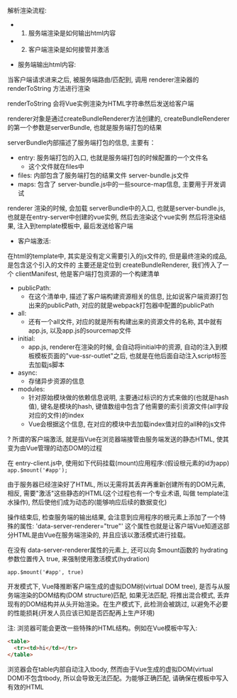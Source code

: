 解析渲染流程:
  + 1. 服务端渲染是如何输出html内容
  + 2. 客户端渲染是如何接管并激活

  * 服务端输出html内容:

  当客户端请求进来之后, 被服务端路由/匹配到, 调用 renderer渲染器的 renderToString 方法进行渲染

  renderToString 会将Vue实例渲染为HTML字符串然后发送给客户端

  renderer对象是通过createBundleRenderer方法创建的, createBundleRenderer 的第一个参数是serverBundle, 也就是服务端打包的结果

  serverBundle内部描述了服务端打包的信息, 主要有：

  + entry: 服务端打包的入口, 也就是服务端打包的时候配置的一个文件名
    - 这个文件就在files中
  + files: 内部包含了服务端打包的结果文件 server-bundle.js文件
  + maps: 包含了 server-bundle.js中的一些source-map信息, 主要用于开发调试

  renderer 渲染的时候, 会加载 serverBundle中的入口, 也就是server-bundle.js, 也就是在entry-server中创建的vue实例, 然后去渲染这个vue实例
  然后将渲染结果, 注入到template模板中, 最后发送给客户端

  * 客户端激活:

  在html的template中, 其实是没有定义需要引入的js文件的, 但是最终渲染的成品, 是包含这个引入的文件的
  主要还是定位到 createBundleRenderer, 我们传入了一个 clientManifest, 他是客户端打包资源的一个构建清单

  + publicPath:
    - 在这个清单中, 描述了客户端构建资源相关的信息, 比如说客户端资源打包出来的publicPath, 对应的就是webpack打包器中配置的publicPath
  + all:
    - 还有一个all文件, 对应的就是所有构建出来的资源文件的名称, 其中就有app.js, 以及app.js的sourcemap文件
  + initial:
    - app.js, renderer在渲染的时候, 会自动将initial中的资源, 自动的注入到模板模板页面的"vue-ssr-outlet"之后, 也就是在他后面自动注入script标签去加载js脚本
  + async:
    - 存储异步资源的信息
  + modules:
    - 针对原始模块做的依赖信息说明, 主要通过标识的方式来做的(也就是hash值), 键名是模块的hash, 键值数组中包含了他需要的索引资源文件(all字段对应的文件)的index
    - Vue会根据这个信息, 在对应的模块中去加载index值对应的all种的js文件

  ? 所谓的客户端激活, 就是指Vue在浏览器端接管由服务端发送的静态HTML, 使其变为由Vue管理的动态DOM的过程

  在 entry-client.js中, 使用如下代码挂载(mount)应用程序:(假设根元素的id为app)
  `app.$mount('#app');`

  由于服务器已经渲染好了HTML, 所以无需将其丢弃再重新创建所有的DOM元素, 相反, 需要"激活"这些静态的HTML(这个过程也有一个专业术语, 叫做 template注水操作), 然后使他们成为动态的(能够响应后续的数据变化)

  操作结束后, 检查服务端的输出结果, 会注意到应用程序的根元素上添加了一个特殊的属性: 'data-server-renderer="true"'
  这个属性也就是让客户端Vue知道这部分HTML是由Vue在服务端渲染的, 并且应该以激活模式进行挂载。

  在没有 data-server-renderer属性的元素上, 还可以向 $mount函数的 hydrating 参数位置传入 true, 来强制使用激活模式(hydration)

  `app.$mount('#app', true)`

  开发模式下, Vue降推断客户端生成的虚拟DOM树(virtual DOM tree), 是否与从服务端渲染的DOM结构(DOM structure)匹配, 如果无法匹配, 
  将推出混合模式, 丢弃现有的DOM结构并从头开始渲染。在生产模式下, 此检测会被跳过, 以避免不必要的性能损耗(开发人员应该已知是否匹配再上生产环境)

  注:
  浏览器可能会更改一些特殊的HTML结构。例如在Vue模板中写入:
  ```html
  <table>
    <tr><td>hi</td></tr>
  </table>
  ```

  浏览器会在table内部自动注入tbody, 然而由于Vue生成的虚拟DOM(virtual DOM)不包含tbody, 所以会导致无法匹配。为能够正确匹配, 请确保在模板中写入有效的HTML